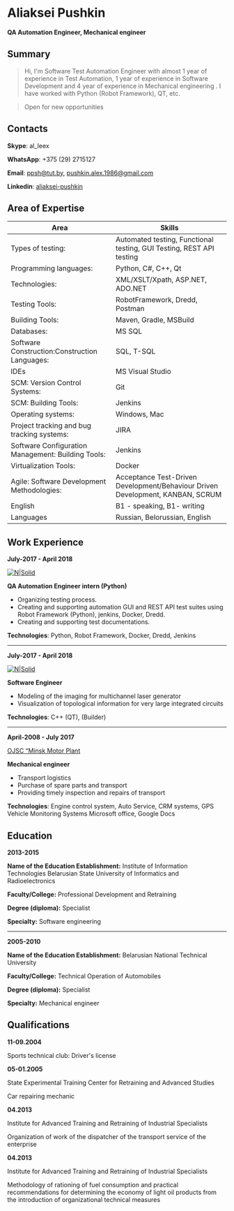 # Aliaksei Pushkin

**QA Automation Engineer, Mechanical engineer**

## Summary

> Hi, I'm Software Test Automation Engineer with almost 1 year of experience in Test Automation, 
1 year of experience in Software Development and 4 year of experience in Mechanical engineering . 
I have worked with Python (Robot Framework), QT,  etc. 

>Open for new opportunities


## **Contacts** 

**Skype**: al_leex

**WhatsApp**: +375 (29) 2715127

**Email**: [ppsh@tut.by](mailto:ppsh@tut.by), [pushkin.alex.1986@gmail.com](mailto:pushkin.alex.1986@gmail.com)  
   
**Linkedin**:  [aliaksei-pushkin](https://www.linkedin.com/in/aliaksei-pushkin-34410a104/) 


## Area of Expertise

| Area | Skills |
| ------ | ------ |
| Types of testing: | Automated testing, Functional testing, GUI Testing, REST API testing |
| Programming languages: | Python, C#,  C++,  Qt|
| Technologies: | XML/XSLT/Xpath, ASP.NET, ADO.NET  |
| Testing Tools: | RobotFramework, Dredd, Postman |
| Building Tools: | Maven, Gradle, MSBuild |
| Databases: |  MS SQL|
| Software Construction:Construction Languages:|SQL, T-SQL|
| IDEs |MS Visual Studio |
| SCM: Version Control Systems:|Git |
| SCM: Building Tools: | Jenkins|
| Operating systems:| Windows, Mac|
| Project tracking and bug tracking systems:|JIRA |
| Software Configuration Management: Building Tools:| Jenkins|
| Virtualization Tools:| Docker|
| Agile: Software Development Methodologies:| Acceptance Test-Driven Development/Behaviour Driven Development, KANBAN, SCRUM|
| English| B1 - speaking, B1- writing|
| Languages| Russian, Belorussian, English|


## Work Experience

**July-2017 - April 2018**

[![N|Solid](http://autodesktlv.com/images/logo-dark.png)](http://autodesktlv.com/)

**QA Automation Engineer intern (Python)**

- Organizing testing process. 
- Creating and supporting automation GUI and  REST API test suites using Robot Framework (Python), jenkins, Docker, Dredd. 
- Creating and supporting test documentations.

**Technologies**: Python, Robot Framework, Docker, Dredd, Jenkins

*******************************************************************************************************

**July-2017 - April 2018**

[![N|Solid](http://kb-omo.by/images/stories/logo_planar.png)](http://kb-omo.by/index.php?option=com_content&task=view&id=150&Itemid=122)

**Software Engineer**

- Modeling of the  imaging for multichannel laser generator
- Visualization of topological information for very large integrated circuits

**Technologies**: C++ (QT), (Builder)

*******************************************************************************************************

**April-2008 - July 2017**

[OJSC “Minsk Motor Plant](http://www.po-mmz.minsk.by/en/)

**Mechanical engineer**

- Transport logistics
- Purchase of spare parts and transport
- Providing timely inspection and repairs of transport

**Technologies**: Engine control system,  Auto Service, CRM systems, GPS Vehicle Monitoring Systems Microsoft office, Google Docs


## Education

**2013-2015**

**Name of the Education Establishment:** Institute of Information Technologies Belarusian State University of Informatics and Radioelectronics

**Faculty/College:** Professional Development and Retraining

**Degree (diploma):** Specialist

**Specialty:** Software engineering

*******************************************************************************************************

**2005-2010**

**Name of the Education Establishment:** Belarusian National Technical University

**Faculty/College:** Technical Operation of Automobiles

**Degree (diploma):** Specialist

**Specialty:** Mechanical engineer


## Qualifications

**11-09.2004**

Sports technical club: Driver's license

**05-01.2005**

State Experimental Training Center for Retraining and Advanced Studies

Car repairing mechanic

**04.2013**

Institute for Advanced Training and Retraining of Industrial Specialists

Organization of work of the dispatcher of the transport service of the enterprise

**04.2013**

Institute for Advanced Training and Retraining of Industrial Specialists

Methodology of rationing of fuel consumption and practical recommendations for determining the economy of light oil products from the introduction of organizational technical measures
